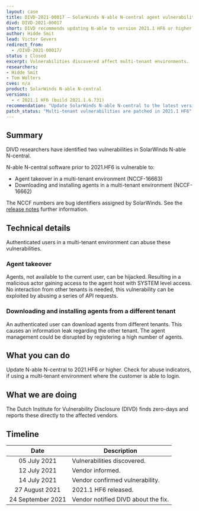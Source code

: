 ```yaml
---
layout: case
title: DIVD-2021-00017 – SolarWinds N-able N-central agent vulnerabilities
divd: DIVD-2021-00017
short: DIVD recommends updating N-able to version 2021.1 HF6 or higher.
author: Hidde Smit
lead: Victor Gevers
redirect_from:
  - /DIVD-2021-00017/
status : Closed
excerpt: Vulnerabilities discovered affect multi-tenant environments.
researchers:
- Hidde Smit
- Tom Wolters
cves: n/a
product: SolarWinds N-able N-central
versions:
  - < 2021.1 HF6 (build 2021.1.6.731)
recommendation: "Update SolarWinds N-able N-central to the latest version."
patch_status: "Multi-tenant vulnerabilities are patched in 2021.1 HF6"
---
```


## Summary
DIVD researchers have identified two vulnerabilities in SolarWinds N-able N-central.

N-able N-central software prior to 2021.HF6 is vulnerable to:
* Agent takeover in a multi-tenant environment (NCCF-16663)
* Downloading and installing agents in a multi-tenant environment (NCCF-16662)

The NCCF numbers are bug identifiers assigned by SolarWinds. See the [release notes]( https://documentation.n-able.com/N-central/Rel_2021-1-6_HF6/N-central_2021-1-6_HF6_ReleaseNotes_en.pdf) further information.

## Technical details
Authenticated users in a multi-tenant environment can abuse these vulnerabilities.

### Agent takeover
Agents, not available to the current user, can be hijacked. Resulting in a malicious actor gaining access to the agent host with SYSTEM level access. No interaction from other tenants is needed, this vulnerability can be exploited by abusing a series of API requests.

### Downloading and installing agents from a different tenant
An authenticated user can download agents from different tenants. This causes an information leak regarding the other tenant. The agent management could be disrupted by registering a high number of agents.

## What you can do
Update N-able N-central to 2021.HF6 or higher. Check for abuse indicators, if using a multi-tenant environment where the customer is able to login.
 
## What we are doing
The Dutch Institute for Vulnerability Disclosure (DIVD) finds zero-days and reports these directly to the affected vendors.

## Timeline
| Date  | Description |
|:-----:|-------------|
| 05 July 2021 | Vulnerabilities discovered. |
| 12 July 2021 | Vendor informed. |
| 14 July 2021 | Vendor confirmed vulnerability. |
| 27 August 2021 | 2021.1 HF6 released. |
| 24 September 2021 | Vendor notified DIVD about the fix. |
